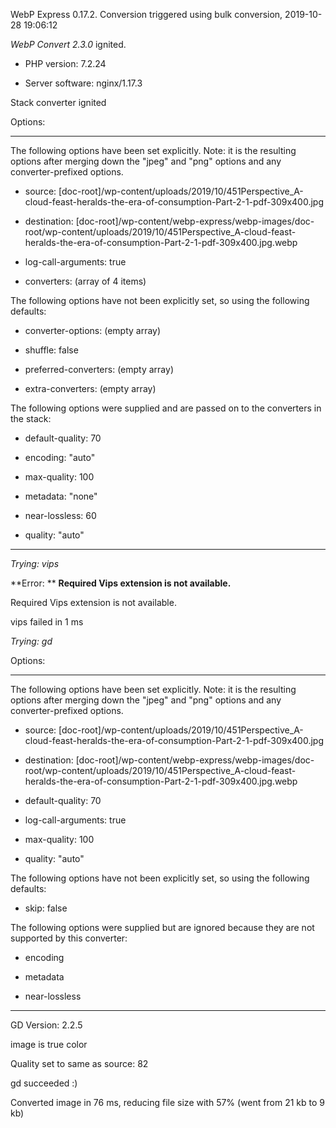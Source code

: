 WebP Express 0.17.2. Conversion triggered using bulk conversion, 2019-10-28 19:06:12

*WebP Convert 2.3.0*  ignited.
- PHP version: 7.2.24
- Server software: nginx/1.17.3

Stack converter ignited

Options:
------------
The following options have been set explicitly. Note: it is the resulting options after merging down the "jpeg" and "png" options and any converter-prefixed options.
- source: [doc-root]/wp-content/uploads/2019/10/451Perspective_A-cloud-feast-heralds-the-era-of-consumption-Part-2-1-pdf-309x400.jpg
- destination: [doc-root]/wp-content/webp-express/webp-images/doc-root/wp-content/uploads/2019/10/451Perspective_A-cloud-feast-heralds-the-era-of-consumption-Part-2-1-pdf-309x400.jpg.webp
- log-call-arguments: true
- converters: (array of 4 items)

The following options have not been explicitly set, so using the following defaults:
- converter-options: (empty array)
- shuffle: false
- preferred-converters: (empty array)
- extra-converters: (empty array)

The following options were supplied and are passed on to the converters in the stack:
- default-quality: 70
- encoding: "auto"
- max-quality: 100
- metadata: "none"
- near-lossless: 60
- quality: "auto"
------------


*Trying: vips* 

**Error: ** **Required Vips extension is not available.** 
Required Vips extension is not available.
vips failed in 1 ms

*Trying: gd* 

Options:
------------
The following options have been set explicitly. Note: it is the resulting options after merging down the "jpeg" and "png" options and any converter-prefixed options.
- source: [doc-root]/wp-content/uploads/2019/10/451Perspective_A-cloud-feast-heralds-the-era-of-consumption-Part-2-1-pdf-309x400.jpg
- destination: [doc-root]/wp-content/webp-express/webp-images/doc-root/wp-content/uploads/2019/10/451Perspective_A-cloud-feast-heralds-the-era-of-consumption-Part-2-1-pdf-309x400.jpg.webp
- default-quality: 70
- log-call-arguments: true
- max-quality: 100
- quality: "auto"

The following options have not been explicitly set, so using the following defaults:
- skip: false

The following options were supplied but are ignored because they are not supported by this converter:
- encoding
- metadata
- near-lossless
------------

GD Version: 2.2.5
image is true color
Quality set to same as source: 82
gd succeeded :)

Converted image in 76 ms, reducing file size with 57% (went from 21 kb to 9 kb)
